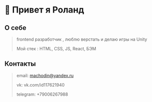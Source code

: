 # 👋 Привет я Роланд

## О себе
>frontend разработчик , люблю верстать и делаю игры на Unity
>
>Мой стек : HTML, CSS, JS, React, БЭМ

## Контакты
>email: machodin@yandex.ru
>
>vk: vk.com/id117621940
>
>telegram: +79006267988
